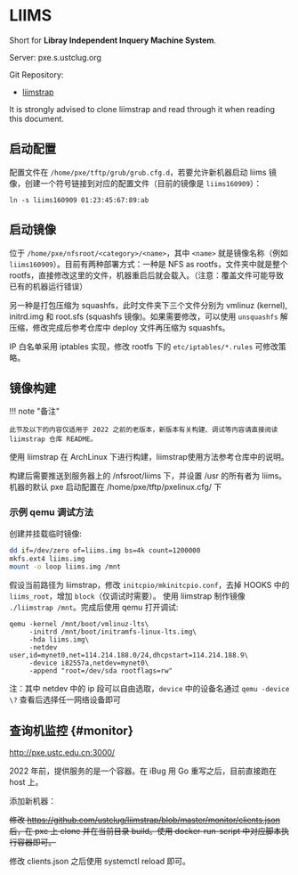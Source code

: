 # LIIMS

Short for **Libray Independent Inquery Machine System**.

Server: pxe.s.ustclug.org

Git Repository:

- [liimstrap](https://github.com/ustclug/liimstrap)

It is strongly advised to clone liimstrap and read through it when reading this document.

## 启动配置

配置文件在 `/home/pxe/tftp/grub/grub.cfg.d`，若要允许新机器启动 liims 镜像，创建一个符号链接到对应的配置文件（目前的镜像是 `liims160909`）：

```shell
ln -s liims160909 01:23:45:67:89:ab
```

## 启动镜像

位于 `/home/pxe/nfsroot/<category>/<name>`，其中 `<name>` 就是镜像名称（例如 `liims160909`）。目前有两种部署方式：一种是 NFS as rootfs，文件夹中就是整个 rootfs，直接修改这里的文件，机器重启后就会载入。（注意：覆盖文件可能导致已有的机器运行错误）

另一种是打包压缩为 squashfs，此时文件夹下三个文件分别为 vmlinuz (kernel), initrd.img 和 root.sfs (squashfs 镜像)。如果需要修改，可以使用 `unsquashfs` 解压缩，修改完成后参考仓库中 deploy 文件再压缩为 squashfs。

IP 白名单采用 iptables 实现，修改 rootfs 下的 `etc/iptables/*.rules` 可修改策略。

## 镜像构建

!!! note "备注"

    此节及以下的内容仅适用于 2022 之前的老版本，新版本有关构建、调试等内容请直接阅读 liimstrap 仓库 README。

使用 liimstrap 在 ArchLinux 下进行构建，liimstrap使用方法参考仓库中的说明。

构建后需要推送到服务器上的 /nfsroot/liims 下，并设置 /usr 的所有者为 liims。机器的默认 pxe 启动配置在 /home/pxe/tftp/pxelinux.cfg/ 下

### 示例 qemu 调试方法

创建并挂载临时镜像:

```sh
dd if=/dev/zero of=liims.img bs=4k count=1200000
mkfs.ext4 liims.img
mount -o loop liims.img /mnt
```

假设当前路径为 liimstrap，修改 `initcpio/mkinitcpio.conf`，去掉 HOOKS 中的 `liims_root`，增加 `block`（仅调试时需要）。 使用 liimstrap 制作镜像 `./liimstrap /mnt`。完成后使用 qemu 打开调试:

```shell
qemu -kernel /mnt/boot/vmlinuz-lts\
     -initrd /mnt/boot/initramfs-linux-lts.img\
     -hda liims.img\
     -netdev user,id=mynet0,net=114.214.188.0/24,dhcpstart=114.214.188.9\
     -device i82557a,netdev=mynet0\
     -append "root=/dev/sda rootflags=rw"
```

注：其中 netdev 中的 ip 段可以自由选取，`device` 中的设备名通过 `qemu -device \?` 查看后选择任一网络设备即可

## 查询机监控 {#monitor}

<http://pxe.ustc.edu.cn:3000/>

2022 年前，提供服务的是一个容器。在 iBug 用 Go 重写之后，目前直接跑在 host 上。

添加新机器：

~~修改 <https://github.com/ustclug/liimstrap/blob/master/monitor/clients.json> 后，在 pxe 上 clone 并在当前目录 build。使用 docker-run-script 中对应脚本执行容器即可。~~

修改 clients.json 之后使用 systemctl reload 即可。
